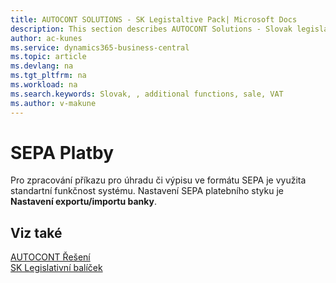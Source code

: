 ```yaml
---
title: AUTOCONT SOLUTIONS - SK Legistaltive Pack| Microsoft Docs
description: This section describes AUTOCONT Solutions - Slovak legislation
author: ac-kunes
ms.service: dynamics365-business-central
ms.topic: article
ms.devlang: na
ms.tgt_pltfrm: na
ms.workload: na
ms.search.keywords: Slovak, , additional functions, sale, VAT
ms.author: v-makune
---
```


# SEPA Platby

Pro zpracování příkazu pro úhradu či výpisu ve formátu SEPA je využita standartní funkčnost systému.
Nastavení SEPA platebního styku je **Nastavení exportu/importu banky**.

## Viz také 
[AUTOCONT Řešení](../index.md)  
[SK Legislativní balíček](AC-SK/ac-sk-legislative-pack.md)